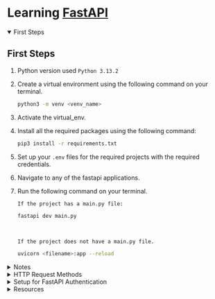 # Learning [FastAPI](https://fastapi.tiangolo.com/tutorial/#run-the-code)

<details open>
<summary>First Steps</summary>

## First Steps

1. Python version used `Python 3.13.2`
2. Create a virtual environment using the following command on your terminal.
   ```bash
   python3 -m venv <venv_name>
   ```
3. Activate the virtual_env.
4. Install all the required packages using the following command:
   ```bash
   pip3 install -r requirements.txt
   ```
5. Set up your `.env` files for the required projects with the required credentials.
6. Navigate to any of the fastapi applications.
7. Run the following command on your terminal.

   `If the project has a main.py file:`

   ```bash
   fastapi dev main.py
   ```

   <br>

   `If the project does not have a main.py file.`

   ```bash
   uvicorn <filename>:app --reload
   ```
</details>
<details>
<summary>Notes</summary>

Fastapi is the framework and uvicorn is the ASGI (Asynchronous Server Gateway Interface) server that runs our application.

</details>
<details>
<summary>HTTP Request Methods</summary>

## HTTP Request Methods
- GET -> READ DATA
- POST -> CREATE DATA
- PUT -> UPDATE DATA
- DELETE -> DELETE DATA
</details>

<details>
<summary>Setup for FastAPI Authentication</summary>

## Setup for FastAPI Authentication
1. Install the following packages:

   ```bash
   pip3 install "python-jose[cryptography]" "passlib[bcrypt]" "python-multipart"
   ```

      <br> 
      View their documentations here:

   - [`python-jose[cryptography]`](https://pypi.org/project/python-jose/)
   - [`passlib[bcrypt]`](https://passlib.readthedocs.io/en/stable/install.html)
   - [`python-multipart`](https://pypi.org/project/python-multipart/)
   </details>

<details>
<summary>Resources</summary>

## Resources
- [**YouTube Video Tutorial**](https://youtu.be/0sOvCWFmrtA?si=m0TAHkn3qo-n7Ok3)
- [**YouTube Playlist**](https://youtube.com/playlist?list=PLK8U0kF0E_D6l19LhOGWhVZ3sQ6ujJKq_&si=Ql6SZHEsI8XSJgzS)
- [**Annotated from Typing**](<https://stackoverflow.com/questions/71898644/how-to-use-python-typing-annotated#:~:text=Annotated%20in%20python%20allows%20developers,additional%20information%20related%20to%20it.&text=This%20tells%20that%20name%20is,(metadata)%20to%20a%20reference.>)
- [**Website used to generate the SECRET_KEY**](https://jwtsecret.com/generate)
- [**Official JWT Website used to encode and decode JWT tokens**](https://jwt.io/)
- [**Website for all SQLAlchemy `Database URLS`**](https://docs.sqlalchemy.org/en/20/core/engines.html)

</details>
